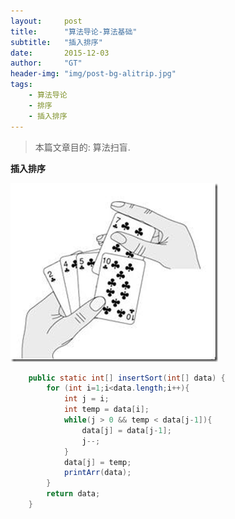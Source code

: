 ```yaml
---
layout:     post
title:      "算法导论-算法基础"
subtitle:   "插入排序"
date:       2015-12-03
author:     "GT"
header-img: "img/post-bg-alitrip.jpg"
tags:
    - 算法导论
    - 排序
    - 插入排序
---
```


> 本篇文章目的: 算法扫盲.


**插入排序**  

![img](/img/Introduction_to_Algorithms/20151203.png)

```java
	public static int[] insertSort(int[] data) {
		for (int i=1;i<data.length;i++){
			int j = i;
			int temp = data[i];
			while(j > 0 && temp < data[j-1]){
				data[j] = data[j-1];
				j--;
			}
			data[j] = temp;
			printArr(data);
		}
		return data;
	}
```




